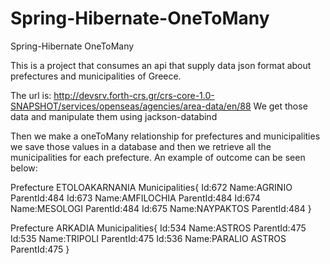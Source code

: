 # Spring-Hibernate-OneToMany
Spring-Hibernate OneToMany

This is a project that consumes an api that supply data  json format about prefectures and municipalities of Greece.

The url is: http://devsrv.forth-crs.gr/crs-core-1.0-SNAPSHOT/services/openseas/agencies/area-data/en/88 
We get those data and manipulate them using jackson-databind

Then we make a oneToMany relationship for prefectures and municipalities we save those values in a database
and then we retrieve all the municipalities for each prefecture.
An example of outcome can be seen below:

Prefecture ETOLOAKARNANIA
Municipalities{
Id:672 Name:AGRINIO ParentId:484
Id:673 Name:AMFILOCHIA ParentId:484
Id:674 Name:MESOLOGI ParentId:484
Id:675 Name:NAYPAKTOS ParentId:484
} 

Prefecture ARKADIA
Municipalities{
Id:534 Name:ASTROS ParentId:475
Id:535 Name:TRIPOLI ParentId:475
Id:536 Name:PARALIO ASTROS ParentId:475
} 
